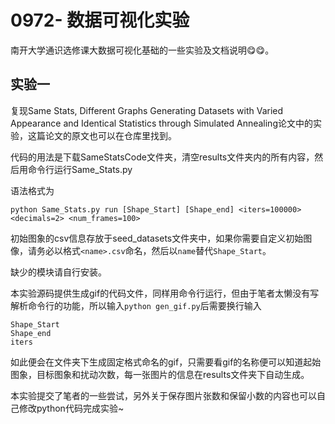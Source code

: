 # 0972- 数据可视化实验
南开大学通识选修课大数据可视化基础的一些实验及文档说明😋😋。

## 实验一
复现Same Stats, Different Graphs Generating Datasets with Varied Appearance and Identical Statistics through Simulated Annealing论文中的实验，这篇论文的原文也可以在仓库里找到。

代码的用法是下载SameStatsCode文件夹，清空results文件夹内的所有内容，然后用命令行运行Same_Stats.py

语法格式为
```
python Same_Stats.py run [Shape_Start] [Shape_end] <iters=100000> <decimals=2> <num_frames=100>
```
初始图象的csv信息存放于seed_datasets文件夹中，如果你需要自定义初始图像，请务必以格式`<name>.csv`命名，然后以`name`替代`Shape_Start`。

缺少的模块请自行安装。

本实验源码提供生成gif的代码文件，同样用命令行运行，但由于笔者太懒没有写解析命令行的功能，所以输入```python gen_gif.py```后需要换行输入
```
Shape_Start
Shape_end
iters
```
如此便会在文件夹下生成固定格式命名的gif，只需要看gif的名称便可以知道起始图象，目标图象和扰动次数，每一张图片的信息在results文件夹下自动生成。

本实验提交了笔者的一些尝试，另外关于保存图片张数和保留小数的内容也可以自己修改python代码完成实验~

